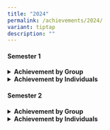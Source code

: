 ```yaml
---
title: "2024"
permalink: /achievements/2024/
variant: tiptap
description: ""
---
```

<h4>Semester 1</h4>
<div data-type="detailGroup" class="isomer-accordion isomer-accordion-white">
<details class="isomer-details">
<summary><strong>Achievement by Group</strong>
</summary>
<div data-type="detailsContent" class="isomer-details-content">
<table style="minWidth: 75px">
<colgroup>
<col>
<col>
<col>
</colgroup>
<tbody>
<tr>
<td rowspan="1" colspan="1">
<p><strong>Competition</strong>
</p>
</td>
<td rowspan="1" colspan="1">
<p><strong>Dept/CCA</strong>
</p>
</td>
<td rowspan="1" colspan="1">
<p><strong>Achievement</strong>
</p>
</td>
</tr>
<tr>
<td rowspan="3" colspan="1">
<p>National School Games (NSG)</p>
</td>
<td rowspan="1" colspan="1">
<p>Volleyball
<br>(Senior Boys)</p>
</td>
<td rowspan="1" colspan="1">
<p>16th out of 28</p>
</td>
</tr>
<tr>
<td rowspan="1" colspan="1">
<p>Volleyball
<br>(Senior Girls)</p>
</td>
<td rowspan="1" colspan="1">
<p>15th&nbsp; out of 31</p>
</td>
</tr>
<tr>
<td rowspan="1" colspan="1">
<p>Softball
<br>(Senior Boys)</p>
</td>
<td rowspan="1" colspan="1">
<p>3rd in Position
<br>(Pool A)</p>
</td>
</tr>
<tr>
<td rowspan="1" colspan="1">
<p>Company award 2023</p>
</td>
<td rowspan="1" colspan="1">
<p>Girls' Brigade
<br>41st Coy</p>
</td>
<td rowspan="1" colspan="1">
<p>Gold</p>
</td>
</tr>
<tr>
<td rowspan="4" colspan="1">
<p>Singapore Youth Festival (SYF)
<br>Arts Presentation</p>
</td>
<td rowspan="1" colspan="1">
<p>International Dance&nbsp;</p>
</td>
<td rowspan="1" colspan="1">
<p>Accomplishment&nbsp;</p>
</td>
</tr>
<tr>
<td rowspan="1" colspan="1">
<p>Choir</p>
</td>
<td rowspan="1" colspan="1">
<p>Distinction</p>
</td>
</tr>
<tr>
<td rowspan="1" colspan="1">
<p>Guzheng</p>
</td>
<td rowspan="1" colspan="1">
<p>Distinction</p>
</td>
</tr>
<tr>
<td rowspan="1" colspan="1">
<p>AngKlung&nbsp;</p>
</td>
<td rowspan="1" colspan="1">
<p>Distinction</p>
</td>
</tr>
<tr>
<td rowspan="1" colspan="1">
<p>Wits &amp; Words: Inter-school Debate Champion 2024&nbsp;</p>
</td>
<td rowspan="1" colspan="1">
<p>Primary 5 &amp; 6
<br>Debate Team
<br>
<br>
</p>
</td>
<td rowspan="1" colspan="1">
<p>Participation</p>
</td>
</tr>
</tbody>
</table>
</div>
</details>
<details class="isomer-details">
<summary><strong>Achievement by Individuals</strong>
</summary>
<div data-type="detailsContent" class="isomer-details-content">
<table style="minWidth: 75px">
<colgroup>
<col>
<col>
<col>
</colgroup>
<tbody>
<tr>
<td rowspan="1" colspan="1">
<p><strong>Competition</strong>
</p>
</td>
<td rowspan="1" colspan="1">
<p><strong>Names</strong>
</p>
</td>
<td rowspan="1" colspan="1">
<p><strong>Achievement</strong>
</p>
</td>
</tr>
<tr>
<td rowspan="1" colspan="1">
<p>Tamil Language Competition</p>
</td>
<td rowspan="1" colspan="1">
<p>Saravanan Ponnavvi</p>
</td>
<td rowspan="1" colspan="1">
<p>One Of The Top 6 Entries</p>
</td>
</tr>
<tr>
<td rowspan="1" colspan="1">
<p>Boys' Brigade 69 -
<br>Best Boy Award&nbsp; 2024</p>
</td>
<td rowspan="1" colspan="1">
<p>Dorotheus Koh Chian Yee</p>
</td>
<td rowspan="1" colspan="1">
<p>Honourable Award For Boys' Brigade</p>
</td>
</tr>
<tr>
<td rowspan="2" colspan="1">
<p>Junior Brigadier Brooch</p>
</td>
<td rowspan="1" colspan="1">
<p>Seow Jiaxuan</p>
</td>
<td rowspan="1" colspan="1">
<p>Honourable Award For Girls' Brigade</p>
</td>
</tr>
<tr>
<td rowspan="1" colspan="1">
<p>Seow Jiaqi</p>
</td>
<td rowspan="1" colspan="1">
<p>Honourable Award For Girls' Brigade</p>
</td>
</tr>
<tr>
<td rowspan="5" colspan="1">
<p>National Chinese Challenge 2024</p>
</td>
<td rowspan="1" colspan="1">
<p>Tan Jun Han</p>
</td>
<td rowspan="1" colspan="1">
<p>Individual Outstanding Performance Award</p>
</td>
</tr>
<tr>
<td rowspan="1" colspan="1">
<p>Sam Hao Yu</p>
</td>
<td rowspan="1" colspan="1">
<p>Participation</p>
</td>
</tr>
<tr>
<td rowspan="1" colspan="1">
<p>Jayden Rex Xu Zichen</p>
</td>
<td rowspan="1" colspan="1">
<p>Participation</p>
</td>
</tr>
<tr>
<td rowspan="1" colspan="1">
<p>Seng Ming En</p>
</td>
<td rowspan="1" colspan="1">
<p>Participation</p>
</td>
</tr>
<tr>
<td rowspan="1" colspan="1">
<p>Jiang Dongchen</p>
</td>
<td rowspan="1" colspan="1">
<p>Participation</p>
</td>
</tr>
<tr>
<td rowspan="12" colspan="1">
<p>Tirukkural Vizha 2024 (Poem Recitation)</p>
</td>
<td rowspan="1" colspan="1">
<p>Ramamoorthi Harshini</p>
</td>
<td rowspan="1" colspan="1">
<p>1st Prize</p>
</td>
</tr>
<tr>
<td rowspan="1" colspan="1">
<p>Kadar Meera Falisha</p>
</td>
<td rowspan="1" colspan="1">
<p>2nd Prize</p>
</td>
</tr>
<tr>
<td rowspan="1" colspan="1">
<p>Chandrasekar Deekshita</p>
</td>
<td rowspan="1" colspan="1">
<p>Motivational Award</p>
</td>
</tr>
<tr>
<td rowspan="1" colspan="1">
<p>Kamatchinathan Manish</p>
</td>
<td rowspan="1" colspan="1">
<p>Motivational Award</p>
</td>
</tr>
<tr>
<td rowspan="1" colspan="1">
<p>Dayanithi Karthikeyan</p>
</td>
<td rowspan="1" colspan="1">
<p>Participation</p>
</td>
</tr>
<tr>
<td rowspan="1" colspan="1">
<p>Stalin Kiran Jeevakaniyan</p>
</td>
<td rowspan="1" colspan="1">
<p>Participation</p>
</td>
</tr>
<tr>
<td rowspan="1" colspan="1">
<p>Saravanan Ponnavvi</p>
</td>
<td rowspan="1" colspan="1">
<p>Participation</p>
</td>
</tr>
<tr>
<td rowspan="1" colspan="1">
<p>Selvadurai Sahana</p>
</td>
<td rowspan="1" colspan="1">
<p>Participation</p>
</td>
</tr>
<tr>
<td rowspan="1" colspan="1">
<p>Balakumar Rathisornam</p>
</td>
<td rowspan="1" colspan="1">
<p>Participation</p>
</td>
</tr>
<tr>
<td rowspan="1" colspan="1">
<p>Subburaman Abinaya</p>
</td>
<td rowspan="1" colspan="1">
<p>Participation</p>
</td>
</tr>
<tr>
<td rowspan="1" colspan="1">
<p>Saleem Sharleez Fathima</p>
</td>
<td rowspan="1" colspan="1">
<p>Participation</p>
</td>
</tr>
<tr>
<td rowspan="1" colspan="1">
<p>Saravanakumar Swethasri</p>
</td>
<td rowspan="1" colspan="1">
<p>Participation</p>
</td>
</tr>
<tr>
<td rowspan="5" colspan="1">
<p>Tamil Language Competition 2024</p>
</td>
<td rowspan="1" colspan="1">
<p>Prabu David Maharajan</p>
</td>
<td rowspan="1" colspan="1">
<p>Participation</p>
</td>
</tr>
<tr>
<td rowspan="1" colspan="1">
<p>Lakshitha Vijayan</p>
</td>
<td rowspan="1" colspan="1">
<p>Participation</p>
</td>
</tr>
<tr>
<td rowspan="1" colspan="1">
<p>Parasuraman Shai Vaedhaanth</p>
</td>
<td rowspan="1" colspan="1">
<p>Participation</p>
</td>
</tr>
<tr>
<td rowspan="1" colspan="1">
<p>Kavin Balaji</p>
</td>
<td rowspan="1" colspan="1">
<p>Participation</p>
</td>
</tr>
<tr>
<td rowspan="1" colspan="1">
<p>Sarah Musfirah Binte Abdul Aziz</p>
</td>
<td rowspan="1" colspan="1">
<p>Participation</p>
</td>
</tr>
<tr>
<td rowspan="4" colspan="1">
<p>Spelling Bee 2024</p>
</td>
<td rowspan="1" colspan="1">
<p>Saravanan Ponnavvi</p>
</td>
<td rowspan="1" colspan="1">
<p>1st Round</p>
</td>
</tr>
<tr>
<td rowspan="1" colspan="1">
<p>Kamatchinathan Manish</p>
</td>
<td rowspan="1" colspan="1">
<p>1st Round</p>
</td>
</tr>
<tr>
<td rowspan="1" colspan="1">
<p>Srinivasan Suhanasri</p>
</td>
<td rowspan="1" colspan="1">
<p>1st Round</p>
</td>
</tr>
<tr>
<td rowspan="1" colspan="1">
<p>Shakthi Yogi Elamaran</p>
</td>
<td rowspan="1" colspan="1">
<p>1st Round</p>
</td>
</tr>
<tr>
<td rowspan="4" colspan="1">
<p>Chinnanchiru Mago 2024</p>
</td>
<td rowspan="1" colspan="1">
<p>Chellasamy Dharun</p>
</td>
<td rowspan="1" colspan="1">
<p>2nd Round &amp;
<br>Special Prize</p>
</td>
</tr>
<tr>
<td rowspan="1" colspan="1">
<p>Raman Sagana</p>
</td>
<td rowspan="1" colspan="1">
<p>2nd Round</p>
</td>
</tr>
<tr>
<td rowspan="1" colspan="1">
<p>Sadhana Lakshmanan</p>
</td>
<td rowspan="1" colspan="1">
<p>2nd Round</p>
</td>
</tr>
<tr>
<td rowspan="1" colspan="1">
<p>Akshira K Viveananth</p>
</td>
<td rowspan="1" colspan="1">
<p>Participation</p>
</td>
</tr>
<tr>
<td rowspan="2" colspan="1">
<p>Kalai Elakiya Vizha 2024</p>
</td>
<td rowspan="1" colspan="1">
<p>Parasuraman Shai Sidhanth</p>
</td>
<td rowspan="1" colspan="1">
<p>Participation</p>
</td>
</tr>
<tr>
<td rowspan="1" colspan="1">
<p>Parasuraman Shai Vaedhaanth</p>
</td>
<td rowspan="1" colspan="1">
<p>Participation</p>
</td>
</tr>
<tr>
<td rowspan="7" colspan="1">
<p>Chinnanj Chittukkal 2024</p>
</td>
<td rowspan="1" colspan="1">
<p>Remolin Isshiah Maneksha</p>
</td>
<td rowspan="1" colspan="1">
<p>3rd Prize</p>
</td>
</tr>
<tr>
<td rowspan="1" colspan="1">
<p>Smrithi Karthik</p>
</td>
<td rowspan="1" colspan="1">
<p>4th Prize</p>
</td>
</tr>
<tr>
<td rowspan="1" colspan="1">
<p>Kavin Balaji</p>
</td>
<td rowspan="1" colspan="1">
<p>5th Prize</p>
</td>
</tr>
<tr>
<td rowspan="1" colspan="1">
<p>Kumaran Indira</p>
</td>
<td rowspan="1" colspan="1">
<p>Consolation</p>
</td>
</tr>
<tr>
<td rowspan="1" colspan="1">
<p>Sadhana Lakshmanan</p>
</td>
<td rowspan="1" colspan="1">
<p>Consolation</p>
</td>
</tr>
<tr>
<td rowspan="1" colspan="1">
<p>Kamatchinathan Manish</p>
</td>
<td rowspan="1" colspan="1">
<p>Consolation</p>
</td>
</tr>
<tr>
<td rowspan="1" colspan="1">
<p>Remolin Isshiah Maneksha</p>
</td>
<td rowspan="1" colspan="1">
<p>Consolation</p>
</td>
</tr>
<tr>
<td rowspan="1" colspan="1">
<p>Navarasa Medai 2024
<br>(E Book Creation)</p>
</td>
<td rowspan="1" colspan="1">
<p>Kavinesh Vijayan</p>
</td>
<td rowspan="1" colspan="1">
<p>3rd Position</p>
</td>
</tr>
<tr>
<td rowspan="1" colspan="1">
<p>Thithikkum Thamizhe Tl Competition</p>
</td>
<td rowspan="1" colspan="1">
<p>Varun Kumar</p>
</td>
<td rowspan="1" colspan="1">
<p>3rd Position</p>
</td>
</tr>
<tr>
<td rowspan="1" colspan="1">
<p>4-Duan Cudgel</p>
</td>
<td rowspan="1" colspan="1">
<p>Siow Wayler</p>
</td>
<td rowspan="1" colspan="1">
<p>8th Position</p>
</td>
</tr>
<tr>
<td rowspan="5" colspan="1">
<p>Raffles Mathematical Olympiad</p>
</td>
<td rowspan="1" colspan="1">
<p>Ng Kang Hao</p>
</td>
<td rowspan="1" colspan="1">
<p>Junior Category - Distinction</p>
</td>
</tr>
<tr>
<td rowspan="1" colspan="1">
<p>Gurung Riyaz</p>
</td>
<td rowspan="1" colspan="1">
<p>Junior Category - Distinction</p>
</td>
</tr>
<tr>
<td rowspan="1" colspan="1">
<p>Tsing Xue Qian</p>
</td>
<td rowspan="1" colspan="1">
<p>Junior Category - Distinction</p>
</td>
</tr>
<tr>
<td rowspan="1" colspan="1">
<p>Varunkumar Arivuvel</p>
</td>
<td rowspan="1" colspan="1">
<p>Junior Category -
<br>Merit</p>
</td>
</tr>
<tr>
<td rowspan="1" colspan="1">
<p>Choo Zheng Jie</p>
</td>
<td rowspan="1" colspan="1">
<p>Junior Category -
<br>Merit</p>
</td>
</tr>
<tr>
<td rowspan="16" colspan="1">
<p>7th National Text Recital Competition</p>
</td>
<td rowspan="1" colspan="1">
<p>Yip Zhun Ka</p>
</td>
<td rowspan="1" colspan="1">
<p>Silver</p>
</td>
</tr>
<tr>
<td rowspan="1" colspan="1">
<p>Goh Yu Zhe</p>
</td>
<td rowspan="1" colspan="1">
<p>Silver</p>
</td>
</tr>
<tr>
<td rowspan="1" colspan="1">
<p>Chung Yu Xuan</p>
</td>
<td rowspan="1" colspan="1">
<p>Silver</p>
</td>
</tr>
<tr>
<td rowspan="1" colspan="1">
<p>Lin En Xi</p>
</td>
<td rowspan="1" colspan="1">
<p>Bronze</p>
</td>
</tr>
<tr>
<td rowspan="1" colspan="1">
<p>Xia Yiya</p>
</td>
<td rowspan="1" colspan="1">
<p>Bronze</p>
</td>
</tr>
<tr>
<td rowspan="1" colspan="1">
<p>Wu Jiarui Garren</p>
</td>
<td rowspan="1" colspan="1">
<p>Participation</p>
</td>
</tr>
<tr>
<td rowspan="1" colspan="1">
<p>Kua Xin Yuan, Kerin</p>
</td>
<td rowspan="1" colspan="1">
<p>Bronze</p>
</td>
</tr>
<tr>
<td rowspan="1" colspan="1">
<p>Kyra Ng Qi Hui</p>
</td>
<td rowspan="1" colspan="1">
<p>Bronze</p>
</td>
</tr>
<tr>
<td rowspan="1" colspan="1">
<p>Tan Jia Shuen Carissa</p>
</td>
<td rowspan="1" colspan="1">
<p>Participation</p>
</td>
</tr>
<tr>
<td rowspan="1" colspan="1">
<p>Yeo Di Leng Rodman (Yang Dilong)</p>
</td>
<td rowspan="1" colspan="1">
<p>Participation</p>
</td>
</tr>
<tr>
<td rowspan="1" colspan="1">
<p>Ricardo Teo</p>
</td>
<td rowspan="1" colspan="1">
<p>Participation</p>
</td>
</tr>
<tr>
<td rowspan="1" colspan="1">
<p>Sam Hong Kai</p>
</td>
<td rowspan="1" colspan="1">
<p>Participation</p>
</td>
</tr>
<tr>
<td rowspan="1" colspan="1">
<p>Chen Jiarui</p>
</td>
<td rowspan="1" colspan="1">
<p>Participation</p>
</td>
</tr>
<tr>
<td rowspan="1" colspan="1">
<p>Tan Thung Shuen Fiona</p>
</td>
<td rowspan="1" colspan="1">
<p>Participation</p>
</td>
</tr>
<tr>
<td rowspan="1" colspan="1">
<p>Zhang Wenru</p>
</td>
<td rowspan="1" colspan="1">
<p>Participation</p>
</td>
</tr>
<tr>
<td rowspan="1" colspan="1">
<p>Lim Jun Jie</p>
</td>
<td rowspan="1" colspan="1">
<p>Participation</p>
</td>
</tr>
<tr>
<td rowspan="10" colspan="1">
<p>2024 National Vlog Competition</p>
</td>
<td rowspan="1" colspan="1">
<p>Yeo Di Leng Rodman (Yang Dilong)</p>
</td>
<td rowspan="1" colspan="1">
<p>Participation</p>
</td>
</tr>
<tr>
<td rowspan="1" colspan="1">
<p>Alcina Teo Ci En</p>
</td>
<td rowspan="1" colspan="1">
<p>Participation</p>
</td>
</tr>
<tr>
<td rowspan="1" colspan="1">
<p>Tan Jia Shuen Carissa</p>
</td>
<td rowspan="1" colspan="1">
<p>Participation</p>
</td>
</tr>
<tr>
<td rowspan="1" colspan="1">
<p>Lee Zi Han</p>
</td>
<td rowspan="1" colspan="1">
<p>Participation</p>
</td>
</tr>
<tr>
<td rowspan="1" colspan="1">
<p>Vincy Chan Yuan Jie</p>
</td>
<td rowspan="1" colspan="1">
<p>Participation</p>
</td>
</tr>
<tr>
<td rowspan="1" colspan="1">
<p>Annabelle Chng Shinn Zhen</p>
</td>
<td rowspan="1" colspan="1">
<p>Participation</p>
</td>
</tr>
<tr>
<td rowspan="1" colspan="1">
<p>Ricardo Teo</p>
</td>
<td rowspan="1" colspan="1">
<p>Participation</p>
</td>
</tr>
<tr>
<td rowspan="1" colspan="1">
<p>Seng Ming Feng</p>
</td>
<td rowspan="1" colspan="1">
<p>Participation</p>
</td>
</tr>
<tr>
<td rowspan="1" colspan="1">
<p>Wong Qi Xuan, Kaely</p>
</td>
<td rowspan="1" colspan="1">
<p>Participation</p>
</td>
</tr>
<tr>
<td rowspan="1" colspan="1">
<p>Yeo Yi Xin, Aryn</p>
</td>
<td rowspan="1" colspan="1">
<p>Participation</p>
</td>
</tr>
<tr>
<td rowspan="2" colspan="1">
<p>National Primary Schools Chinese Story-Telling Competition 2024</p>
</td>
<td rowspan="1" colspan="1">
<p>Wu Jiarui Garren</p>
</td>
<td rowspan="1" colspan="1">
<p>Participation</p>
</td>
</tr>
<tr>
<td rowspan="1" colspan="1">
<p>Sara Chng Shin Yee</p>
</td>
<td rowspan="1" colspan="1">
<p>Participation</p>
</td>
</tr>
<tr>
<td rowspan="1" colspan="1">
<p>National Inter-Primary Chinese Poetry Writing Competition</p>
</td>
<td rowspan="1" colspan="1">
<p>Lin En Xi</p>
</td>
<td rowspan="1" colspan="1">
<p>Participation</p>
</td>
</tr>
<tr>
<td rowspan="2" colspan="1">
<p>Peraduan Saya Boleh Mengarang 2024 (Writing Competition)</p>
</td>
<td rowspan="1" colspan="1">
<p>Mohamad Adli Bin Mohamad Ramdan</p>
</td>
<td rowspan="1" colspan="1">
<p>Participation</p>
</td>
</tr>
<tr>
<td rowspan="1" colspan="1">
<p>Sofiyah Naiym Aung</p>
</td>
<td rowspan="1" colspan="1">
<p>Participation</p>
</td>
</tr>
<tr>
<td rowspan="9" colspan="1">
<p>National Day Translation Competition 2024</p>
</td>
<td rowspan="1" colspan="1">
<p>Kavinesh Vijayan</p>
</td>
<td rowspan="1" colspan="1">
<p>1st Prize</p>
</td>
</tr>
<tr>
<td rowspan="1" colspan="1">
<p>Kamatchinathan Manish</p>
</td>
<td rowspan="1" colspan="1">
<p>Participation</p>
</td>
</tr>
<tr>
<td rowspan="1" colspan="1">
<p>Saravanan Ponnavvi</p>
</td>
<td rowspan="1" colspan="1">
<p>Participation</p>
</td>
</tr>
<tr>
<td rowspan="1" colspan="1">
<p>Aasaithambi Tanish</p>
</td>
<td rowspan="1" colspan="1">
<p>Participation</p>
</td>
</tr>
<tr>
<td rowspan="1" colspan="1">
<p>Selvadurai Sahana</p>
</td>
<td rowspan="1" colspan="1">
<p>Participation</p>
</td>
</tr>
<tr>
<td rowspan="1" colspan="1">
<p>Srinivasan Suhanasri</p>
</td>
<td rowspan="1" colspan="1">
<p>Participation</p>
</td>
</tr>
<tr>
<td rowspan="1" colspan="1">
<p>Balakumar Rathisornam</p>
</td>
<td rowspan="1" colspan="1">
<p>Participation</p>
</td>
</tr>
<tr>
<td rowspan="1" colspan="1">
<p>Kavin Balaji</p>
</td>
<td rowspan="1" colspan="1">
<p>Participation</p>
</td>
</tr>
<tr>
<td rowspan="1" colspan="1">
<p>Shakthi Yogi Elamaran</p>
</td>
<td rowspan="1" colspan="1">
<p>Participation</p>
</td>
</tr>
</tbody>
</table>
</div>
</details>
</div>
<h4>Semester 2</h4>
<div data-type="detailGroup" class="isomer-accordion isomer-accordion-white">
<details class="isomer-details">
<summary><strong>Achievement by Group</strong>
</summary>
<div data-type="detailsContent" class="isomer-details-content">
<table style="minWidth: 75px">
<colgroup>
<col>
<col>
<col>
</colgroup>
<tbody>
<tr>
<td rowspan="1" colspan="1">
<p><strong>Competition</strong>
</p>
</td>
<td rowspan="1" colspan="1">
<p><strong>Dept/CCA</strong>
</p>
</td>
<td rowspan="1" colspan="1">
<p><strong>Achievement</strong>
</p>
</td>
</tr>
<tr>
<td rowspan="3" colspan="1">
<p>National School Games</p>
<p>&nbsp;</p>
</td>
<td rowspan="1" colspan="1">
<p>Softball</p>
</td>
<td rowspan="1" colspan="1">
<p>3rd in Position (Pool A)</p>
</td>
</tr>
<tr>
<td rowspan="1" colspan="1">
<p>Volleyball</p>
</td>
<td rowspan="1" colspan="1">
<p>Tier 1 3rd in position</p>
</td>
</tr>
<tr>
<td rowspan="1" colspan="1">
<p>Volleyball</p>
</td>
<td rowspan="1" colspan="1">
<p>Tier 2 3rd in position</p>
</td>
</tr>
<tr>
<td rowspan="3" colspan="1">
<p>2024 Low Guat Tin Challenge</p>
<p>&nbsp;</p>
</td>
<td rowspan="1" colspan="1">
<p>Girls' Brigade 41st Coy</p>
</td>
<td rowspan="1" colspan="1">
<p>Bonze Award</p>
</td>
</tr>
<tr>
<td rowspan="1" colspan="1">
<p>Girls' Brigade 41st Coy</p>
</td>
<td rowspan="1" colspan="1">
<p>Silver Award</p>
</td>
</tr>
<tr>
<td rowspan="1" colspan="1">
<p>Girls' Brigade 41st Coy</p>
</td>
<td rowspan="1" colspan="1">
<p>Gold Award</p>
</td>
</tr>
<tr>
<td rowspan="1" colspan="1">
<p>ABRSM Royal</p>
</td>
<td rowspan="1" colspan="1">
<p>Choir</p>
</td>
<td rowspan="1" colspan="1">
<p>Distinction</p>
</td>
</tr>
</tbody>
</table>
</div>
</details>
<details class="isomer-details">
<summary><strong>Achievement by Individuals</strong>
</summary>
<div data-type="detailsContent" class="isomer-details-content">
<table style="minWidth: 75px">
<colgroup>
<col>
<col>
<col>
</colgroup>
<tbody>
<tr>
<td rowspan="1" colspan="1">
<p><strong>Competition</strong>
</p>
</td>
<td rowspan="1" colspan="1">
<p><strong>Names</strong>
</p>
</td>
<td rowspan="1" colspan="1">
<p><strong>Achievement</strong>
</p>
</td>
</tr>
<tr>
<td rowspan="3" colspan="1">
<p>2024 NSG Sportsmanship Award (Volleyball)</p>
</td>
<td rowspan="1" colspan="1">
<p>Russel Low Chenghan</p>
</td>
<td rowspan="1" colspan="1">
<p>Sportsmanship Award</p>
</td>
</tr>
<tr>
<td rowspan="1" colspan="1">
<p>Rheea Lim Rajasakeran</p>
</td>
<td rowspan="1" colspan="1">
<p>Sportsmanship Award</p>
</td>
</tr>
<tr>
<td rowspan="1" colspan="1">
<p>Terry John Loy Soon Tiat</p>
</td>
<td rowspan="1" colspan="1">
<p>Sportsmanship Award</p>
</td>
</tr>
<tr>
<td rowspan="1" colspan="1">
<p>2024 NSG Sportsmanship Award (Softball)</p>
<p>&nbsp;</p>
</td>
<td rowspan="1" colspan="1">
<p>La Rosa Daniel Luis Manzanillo</p>
</td>
<td rowspan="1" colspan="1">
<p>Sportsmanship Award</p>
</td>
</tr>
<tr>
<td rowspan="1" colspan="1">
<p>2024 NSG Sportsmanship Award (Wushu)</p>
</td>
<td rowspan="1" colspan="1">
<p>Seng Ming En</p>
</td>
<td rowspan="1" colspan="1">
<p>Sportsmanship Award</p>
</td>
</tr>
<tr>
<td rowspan="8" colspan="1">
<p>NUS High National Mathematical Olympiad Of Singapore (NMOS)</p>
</td>
<td rowspan="1" colspan="1">
<p>Chang Herng Rey</p>
</td>
<td rowspan="1" colspan="1">
<p>Bronze</p>
</td>
</tr>
<tr>
<td rowspan="1" colspan="1">
<p>Liew Jing Hann</p>
</td>
<td rowspan="1" colspan="1">
<p>Bronze</p>
</td>
</tr>
<tr>
<td rowspan="1" colspan="1">
<p>Ng Kang Hao</p>
</td>
<td rowspan="1" colspan="1">
<p>Honourable Mention</p>
</td>
</tr>
<tr>
<td rowspan="1" colspan="1">
<p>Rai Purnisha</p>
</td>
<td rowspan="1" colspan="1">
<p>Honourable Mention</p>
</td>
</tr>
<tr>
<td rowspan="1" colspan="1">
<p>Varunkumar Arivuvel</p>
</td>
<td rowspan="1" colspan="1">
<p>Honourable Mention</p>
</td>
</tr>
<tr>
<td rowspan="1" colspan="1">
<p>Tsing Xue Qian</p>
</td>
<td rowspan="1" colspan="1">
<p>Honourable Mention</p>
</td>
</tr>
<tr>
<td rowspan="1" colspan="1">
<p>Zhang Wenru</p>
</td>
<td rowspan="1" colspan="1">
<p>Honourable Mention</p>
</td>
</tr>
<tr>
<td rowspan="1" colspan="1">
<p>Gurung Riyaz</p>
</td>
<td rowspan="1" colspan="1">
<p>Participation</p>
</td>
</tr>
<tr>
<td rowspan="1" colspan="1">
<p>Singapore Math Kangaroo Contest</p>
</td>
<td rowspan="1" colspan="1">
<p>Lee Shin Hwa</p>
</td>
<td rowspan="1" colspan="1">
<p>Bronze</p>
</td>
</tr>
</tbody>
</table>
</div>
</details>
</div>
<p></p>